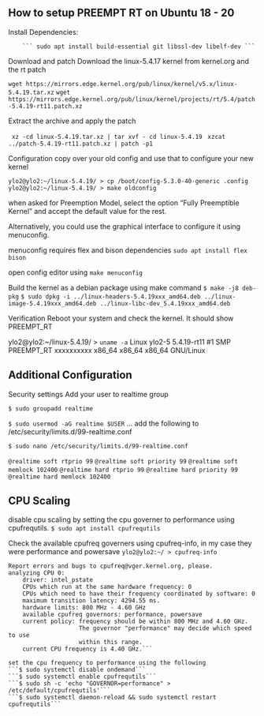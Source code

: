 ## How to setup PREEMPT RT on Ubuntu 18 - 20

Install Dependencies:

        ``` sudo apt install build-essential git libssl-dev libelf-dev ``` 
    
Download and patch
Download the linux-5.4.17 kernel from kernel.org and the rt patch

``` wget https://mirrors.edge.kernel.org/pub/linux/kernel/v5.x/linux-5.4.19.tar.xz ```
```wget https://mirrors.edge.kernel.org/pub/linux/kernel/projects/rt/5.4/patch-5.4.19-rt11.patch.xz``` 

Extract the archive and apply the patch

``` xz -cd linux-5.4.19.tar.xz | tar xvf - cd linux-5.4.19```
``` xzcat ../patch-5.4.19-rt11.patch.xz | patch -p1``` 

Configuration
copy over your old config and use that to configure your new kernel

``ylo2@ylo2:~/linux-5.4.19/ > cp /boot/config-5.3.0-40-generic .config
ylo2@ylo2:~/linux-5.4.19/ > make oldconfig``

when asked for Preemption Model, select the option “Fully Preemptible Kernel” and accept the default value for the rest.

Alternatively, you could use the graphical interface to configure it using menuconfig.

menuconfig requires flex and bison dependencies
```sudo apt install flex bison```

open config editor using
```make menuconfig```

Build the kernel as a debian package using make command
```$ make -j8 deb-pkg```
```$ sudo dpkg -i ../linux-headers-5.4.19xxx_amd64.deb ../linux-image-5.4.19xxx_amd64.deb ../linux-libc-dev_5.4.19xxx_amd64.deb```

Verification
Reboot your system and check the kernel. It should show PREEMPT_RT

ylo2@ylo2:~/linux-5.4.19/ > ```uname -a```
Linux ylo2-5 5.4.19-rt11 #1 SMP PREEMPT_RT xxxxxxxxxx x86_64 x86_64 x86_64 GNU/Linux


## Additional Configuration
Security settings
Add your user to realtime group

```$ sudo groupadd realtime```

```$ sudo usermod -aG realtime $USER```
...
add the following to /etc/security/limits.d/99-realtime.conf

```$ sudo nano /etc/security/limits.d/99-realtime.conf```

```@realtime soft rtprio 99```
```@realtime soft priority 99```
```@realtime soft memlock 102400```
```@realtime hard rtprio 99```
```@realtime hard priority 99```
```@realtime hard memlock 102400```

## CPU Scaling

disable cpu scaling by setting the cpu governer to performance using cpufrequtils.
```$ sudo apt install cpufrequtils```

Check the available cpufreq governers using cpufreq-info, in my case they were performance and powersave
```ylo2@ylo2:~/ > cpufreq-info```

```cpufrequtils 008: cpufreq-info (C) Dominik Brodowski 2004-2009
Report errors and bugs to cpufreq@vger.kernel.org, please.
analyzing CPU 0:
    driver: intel_pstate
    CPUs which run at the same hardware frequency: 0
    CPUs which need to have their frequency coordinated by software: 0
    maximum transition latency: 4294.55 ms.
    hardware limits: 800 MHz - 4.60 GHz
    available cpufreq governors: performance, powersave
    current policy: frequency should be within 800 MHz and 4.60 GHz.
                    The governor "performance" may decide which speed to use
                    within this range.
    current CPU frequency is 4.40 GHz.```
    
set the cpu frequency to performance using the following
```$ sudo systemctl disable ondemand```
```$ sudo systemctl enable cpufrequtils```
```$ sudo sh -c 'echo "GOVERNOR=performance" > /etc/default/cpufrequtils'```
```$ sudo systemctl daemon-reload && sudo systemctl restart cpufrequtils```
